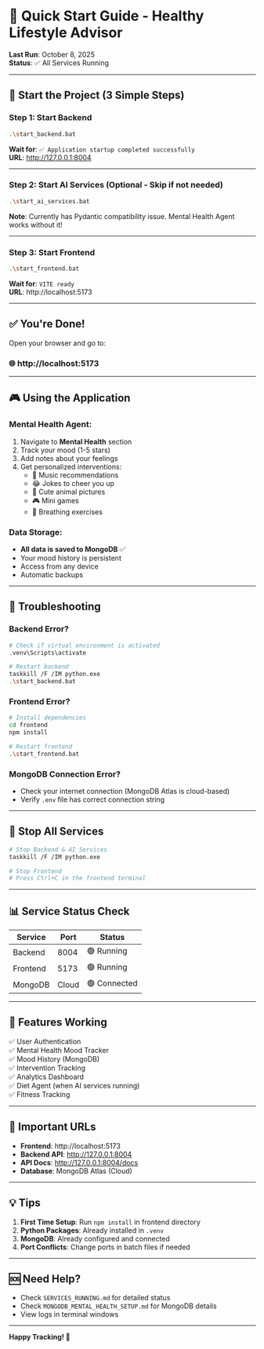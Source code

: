 # 🚀 Quick Start Guide - Healthy Lifestyle Advisor

**Last Run**: October 8, 2025  
**Status**: ✅ All Services Running

---

## 🎯 Start the Project (3 Simple Steps)

### Step 1: Start Backend
```bash
.\start_backend.bat
```
**Wait for**: `✅ Application startup completed successfully`  
**URL**: http://127.0.0.1:8004

---

### Step 2: Start AI Services (Optional - Skip if not needed)
```bash
.\start_ai_services.bat
```
**Note**: Currently has Pydantic compatibility issue. Mental Health Agent works without it!

---

### Step 3: Start Frontend
```bash
.\start_frontend.bat
```
**Wait for**: `VITE ready`  
**URL**: http://localhost:5173

---

## ✅ You're Done!

Open your browser and go to:
### 🌐 http://localhost:5173

---

## 🎮 Using the Application

### Mental Health Agent:
1. Navigate to **Mental Health** section
2. Track your mood (1-5 stars)
3. Add notes about your feelings
4. Get personalized interventions:
   - 🎵 Music recommendations
   - 😂 Jokes to cheer you up
   - 🐶 Cute animal pictures
   - 🎮 Mini games
   - 🧘 Breathing exercises

### Data Storage:
- **All data is saved to MongoDB** ✅
- Your mood history is persistent
- Access from any device
- Automatic backups

---

## 🔧 Troubleshooting

### Backend Error?
```bash
# Check if virtual environment is activated
.venv\Scripts\activate

# Restart backend
taskkill /F /IM python.exe
.\start_backend.bat
```

### Frontend Error?
```bash
# Install dependencies
cd frontend
npm install

# Restart frontend
.\start_frontend.bat
```

### MongoDB Connection Error?
- Check your internet connection (MongoDB Atlas is cloud-based)
- Verify `.env` file has correct connection string

---

## 🛑 Stop All Services

```bash
# Stop Backend & AI Services
taskkill /F /IM python.exe

# Stop Frontend
# Press Ctrl+C in the frontend terminal
```

---

## 📊 Service Status Check

| Service | Port | Status |
|---------|------|--------|
| Backend | 8004 | 🟢 Running |
| Frontend | 5173 | 🟢 Running |
| MongoDB | Cloud | 🟢 Connected |

---

## 🎉 Features Working

✅ User Authentication  
✅ Mental Health Mood Tracker  
✅ Mood History (MongoDB)  
✅ Intervention Tracking  
✅ Analytics Dashboard  
✅ Diet Agent (when AI services running)  
✅ Fitness Tracking  

---

## 📝 Important URLs

- **Frontend**: http://localhost:5173
- **Backend API**: http://127.0.0.1:8004
- **API Docs**: http://127.0.0.1:8004/docs
- **Database**: MongoDB Atlas (Cloud)

---

## 💡 Tips

1. **First Time Setup**: Run `npm install` in frontend directory
2. **Python Packages**: Already installed in `.venv`
3. **MongoDB**: Already configured and connected
4. **Port Conflicts**: Change ports in batch files if needed

---

## 🆘 Need Help?

- Check `SERVICES_RUNNING.md` for detailed status
- Check `MONGODB_MENTAL_HEALTH_SETUP.md` for MongoDB details
- View logs in terminal windows

---

**Happy Tracking! 🎯**
